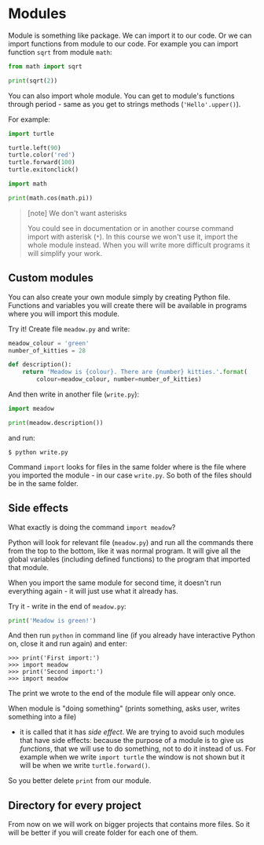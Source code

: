 # Modules

Module is something like package. We can import it to our code.
Or we can import functions from module to our code.
For example you can import function `sqrt` from module `math`:

```python
from math import sqrt

print(sqrt(2))
```

You can also import whole module. You can get to module's
functions through period - same as you get to strings methods
(`'Hello'.upper()`).

For example:

```python
import turtle

turtle.left(90)
turtle.color('red')
turtle.forward(100)
turtle.exitonclick()
```

```python
import math

print(math.cos(math.pi))
```

> [note] We don't want asterisks
>
> You could see in documentation or in another course command
> import with asterisk (`*`).
> In this course we won't use it, import the whole module instead.
> When you will write more difficult programs it will simplify
> your work.


## Custom modules

You can also create your own module simply by
creating Python file. Functions and variables
you will create there will be available
in programs where you will import this module.

Try it!
Create file `meadow.py` and write:

```python
meadow_colour = 'green'
number_of_kitties = 28

def description():
    return 'Meadow is {colour}. There are {number} kitties.'.format(
        colour=meadow_colour, number=number_of_kitties)
```

And then write in another file (`write.py`):

```python
import meadow

print(meadow.description())
```

and run:

```console
$ python write.py
```

Command `import` looks for files in the same folder
where is the file where you imported the module - in our
case `write.py`. So both of the files should be in the 
same folder.

## Side effects

What exactly is doing the command `import meadow`?

Python will look for relevant file (`meadow.py`) and run all the commands
there from the top to the bottom, like it was normal program.
It will give all the global variables (including defined functions) to the
program that imported that module.

When you import the same module for second time, it doesn't
run everything again - it will just use what it already has.

Try it - write in the end of `meadow.py`:

```python
print('Meadow is green!')
```

And then run `python` in command line (if you already have interactive
Python on, close it and run again) and enter:

```pycon
>>> print('First import:')
>>> import meadow
>>> print('Second import:')
>>> import meadow
```

The print we wrote to the end of the module file
will appear only once.

When module is "doing something" (prints something, asks user, 
writes something into a file)
- it is called that it has *side effect*.
We are trying to avoid such modules that have side effects:
because the purpose of a module is to give us *functions*, that we
will use to do something, not to do it instead of us.
For example when we write `import turtle` the window is not shown but it will 
be when we write `turtle.forward()`.

So you better delete `print` from our module.


## Directory for every project

From now on we will work on bigger projects that contains
more files. So it will be better if you will create folder for each
one of them.
